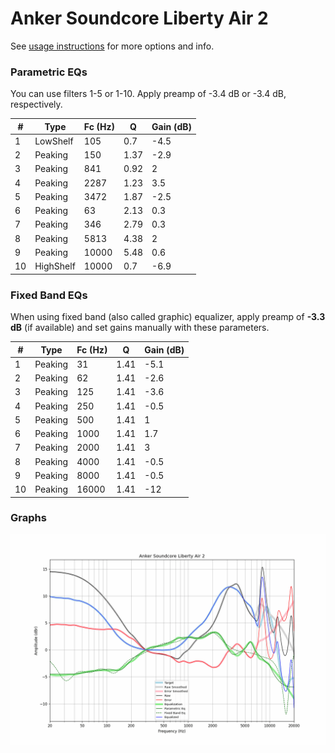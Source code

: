 # Anker Soundcore Liberty Air 2
See [usage instructions](https://github.com/jaakkopasanen/AutoEq#usage) for more options and info.

### Parametric EQs
You can use filters 1-5 or 1-10. Apply preamp of -3.4 dB or -3.4 dB, respectively.

|   # | Type      |   Fc (Hz) |    Q |   Gain (dB) |
|-----|-----------|-----------|------|-------------|
|   1 | LowShelf  |       105 | 0.7  |        -4.5 |
|   2 | Peaking   |       150 | 1.37 |        -2.9 |
|   3 | Peaking   |       841 | 0.92 |         2   |
|   4 | Peaking   |      2287 | 1.23 |         3.5 |
|   5 | Peaking   |      3472 | 1.87 |        -2.5 |
|   6 | Peaking   |        63 | 2.13 |         0.3 |
|   7 | Peaking   |       346 | 2.79 |         0.3 |
|   8 | Peaking   |      5813 | 4.38 |         2   |
|   9 | Peaking   |     10000 | 5.48 |         0.6 |
|  10 | HighShelf |     10000 | 0.7  |        -6.9 |

### Fixed Band EQs
When using fixed band (also called graphic) equalizer, apply preamp of **-3.3 dB** (if available) and set gains manually with these parameters.

|   # | Type    |   Fc (Hz) |    Q |   Gain (dB) |
|-----|---------|-----------|------|-------------|
|   1 | Peaking |        31 | 1.41 |        -5.1 |
|   2 | Peaking |        62 | 1.41 |        -2.6 |
|   3 | Peaking |       125 | 1.41 |        -3.6 |
|   4 | Peaking |       250 | 1.41 |        -0.5 |
|   5 | Peaking |       500 | 1.41 |         1   |
|   6 | Peaking |      1000 | 1.41 |         1.7 |
|   7 | Peaking |      2000 | 1.41 |         3   |
|   8 | Peaking |      4000 | 1.41 |        -0.5 |
|   9 | Peaking |      8000 | 1.41 |        -0.5 |
|  10 | Peaking |     16000 | 1.41 |       -12   |

### Graphs
![](./Anker%20Soundcore%20Liberty%20Air%202.png)
